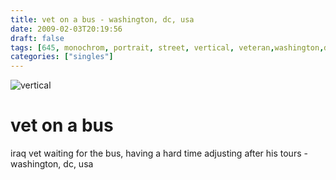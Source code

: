 ```yaml
---
title: vet on a bus - washington, dc, usa
date: 2009-02-03T20:19:56
draft: false
tags: [645, monochrom, portrait, street, vertical, veteran,washington,dc, usa]
categories: ["singles"]
---
```

![vertical](/p/sbr-20090203-8503020903.jpg)
<!--more-->
# vet on a bus
iraq vet waiting for the bus, having a hard time adjusting after his tours - washington, dc, usa
